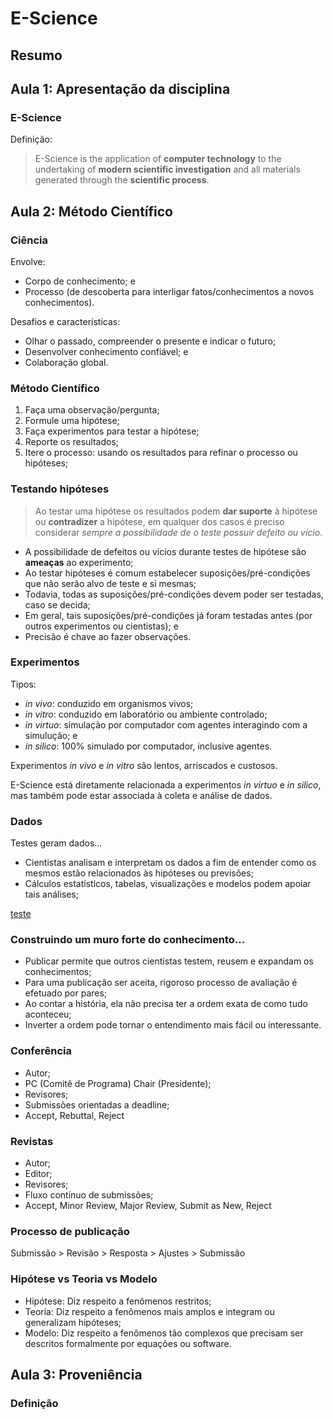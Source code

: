 # E-Science

## Resumo

## Aula 1: Apresentação da disciplina

### E-Science

Definição:

> E-Science is the application of **computer technology** to the undertaking 
> of **modern scientific investigation** and all materials generated through the **scientific process**.

## Aula 2: Método Científico

### Ciência

Envolve:

- Corpo de conhecimento; e
- Processo (de descoberta para interligar fatos/conhecimentos a novos conhecimentos).

Desafios e características:

- Olhar o passado, compreender o presente e indicar o futuro;
- Desenvolver conhecimento confiável; e
- Colaboração global.

### Método Científico

1. Faça uma observação/pergunta;
2. Formule uma hipótese;
3. Faça experimentos para testar a hipótese;
4. Reporte os resultados;
5. Itere o processo: usando os resultados para refinar o processo ou hipóteses;

### Testando hipóteses

> Ao testar uma hipótese os resultados podem **dar suporte** à hipótese ou
> **contradizer** a hipótese, em qualquer dos casos é preciso considerar _sempre a possibilidade
> de o teste possuir defeito ou vício_.

- A possibilidade de defeitos ou vícios durante testes de hipótese são **ameaças** ao experimento;
- Ao testar hipóteses é comum estabelecer suposições/pré-condições que não serão alvo de teste e 
si mesmas;
- Todavia, todas as suposições/pré-condições devem poder ser testadas, caso se decida;
- Em geral, tais suposições/pré-condições já foram testadas antes (por outros experimentos ou 
cientistas); e
- Precisão é chave ao fazer observações.

### Experimentos

Tipos:

- _in vivo_: conduzido em organismos vivos;
- _in vitro_: conduzido em laboratório ou ambiente controlado;
- _in virtuo_: simulação por computador com agentes interagindo com a simulução; e
- _in silico_: 100% simulado por computador, inclusive agentes.

Experimentos _in vivo_ e _in vitro_ são lentos, arriscados e custosos.

E-Science está diretamente relacionada a experimentos _in virtuo_ e _in silico_, 
mas também pode estar associada à coleta e análise de dados.

### Dados

Testes geram dados...

- Cientistas analisam e interpretam os dados a fim de entender como os mesmos estão 
relacionados às hipóteses ou previsões;
- Cálculos estatísticos, tabelas, visualizações e modelos podem apoiar tais análises;

[teste](https://github.com/victoralenkar/escience/blob/master/reason_data.png)

### Construindo um muro forte do conhecimento...

- Publicar permite que outros cientistas testem, reusem e expandam os conhecimentos;
- Para uma publicação ser aceita, rigoroso processo de avaliação é efetuado por pares;
- Ao contar a história, ela não precisa ter a ordem exata de como tudo aconteceu;
- Inverter a ordem pode tornar o entendimento mais fácil ou interessante.

### Conferência

- Autor;
- PC (Comitê de Programa) Chair (Presidente);
- Revisores;
- Submissões orientadas a deadline;
- Accept, Rebuttal, Reject

### Revistas

- Autor;
- Editor;
- Revisores;
- Fluxo contínuo de submissões;
- Accept, Minor Review, Major Review, Submit as New, Reject

### Processo de publicação

Submissão > Revisão > Resposta > Ajustes > Submissão

### Hipótese vs Teoria vs Modelo

- Hipótese: Diz respeito a fenômenos restritos;
- Teoria: Diz respeito a fenômenos mais amplos e integram ou generalizam hipóteses;
- Modelo: Diz respeito a fenômenos tão complexos que precisam ser descritos formalmente
por equações ou software.

## Aula 3: Proveniência

### Definição
